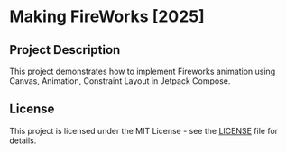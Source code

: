 # Making FireWorks [2025]


## Project Description
This project demonstrates how to implement Fireworks animation using Canvas, Animation, Constraint Layout in Jetpack Compose.



## License
This project is licensed under the MIT License - see the [LICENSE](LICENSE) file for details.

